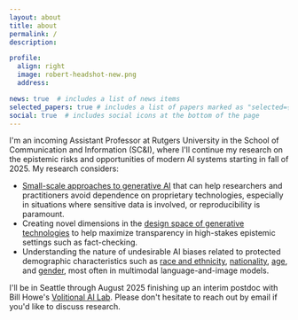 ```yaml
---
layout: about
title: about
permalink: /
description:

profile:
  align: right
  image: robert-headshot-new.png
  address: 

news: true  # includes a list of news items
selected_papers: true # includes a list of papers marked as "selected={true}"
social: true  # includes social icons at the bottom of the page
---
```


I'm an incoming Assistant Professor at Rutgers University in the School of Communication and Information (SC&I), where I'll continue my research on the epistemic risks and opportunities of modern AI systems starting in fall of 2025. My research considers: 

* [Small-scale approaches to generative AI](https://arxiv.org/pdf/2405.16820) that can help researchers and practitioners avoid dependence on proprietary technologies, especially in situations where sensitive data is involved, or reproducibility is paramount.
* Creating novel dimensions in the [design space of generative technologies](https://arxiv.org/pdf/2405.15985) to help maximize transparency in high-stakes epistemic settings such as fact-checking.
* Understanding the nature of undesirable AI biases related to protected demographic characteristics such as [race and ethnicity](https://arxiv.org/pdf/2205.10764.pdf), [nationality](https://arxiv.org/pdf/2207.00691.pdf), [age](https://arxiv.org/pdf/2205.11378.pdf), and [gender](https://dl.acm.org/doi/pdf/10.1145/3593013.3594072), most often in multimodal language-and-image models.

I'll be in Seattle through August 2025 finishing up an interim postdoc with Bill Howe's [Volitional AI Lab](https://billhowelab.github.io/). Please don't hesitate to reach out by email if you'd like to discuss research.